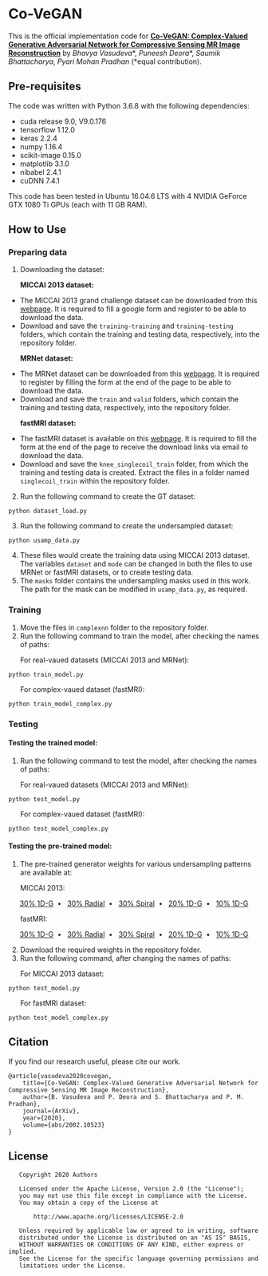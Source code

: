 # Co-VeGAN
This is the official implementation code for **[Co-VeGAN: Complex-Valued Generative Adversarial Network for Compressive Sensing MR Image Reconstruction](https://arxiv.org/abs/2002.10523)** by *Bhavya Vasudeva**, *Puneesh Deora**, *Saumik Bhattacharya*, *Pyari Mohan Pradhan* (*equal contribution).

## Pre-requisites
The code was written with Python 3.6.8 with the following dependencies:
* cuda release 9.0, V9.0.176
* tensorflow 1.12.0
* keras 2.2.4
* numpy 1.16.4
* scikit-image 0.15.0
* matplotlib 3.1.0
* nibabel 2.4.1
* cuDNN 7.4.1

This code has been tested in Ubuntu 16.04.6 LTS with 4 NVIDIA GeForce GTX 1080 Ti GPUs (each with 11 GB RAM).

## How to Use
### Preparing data
1. Downloading the dataset:

&nbsp; &nbsp; &nbsp; **MICCAI 2013 dataset:** 
* The MICCAI 2013 grand challenge dataset can be downloaded from this [webpage](https://my.vanderbilt.edu/masi/workshops/). It is required to fill a google form and register to be able to download the data.
* Download and save the `training-training` and `training-testing` folders, which contain the training and testing data, respectively, into the repository folder.

&nbsp; &nbsp; &nbsp; **MRNet dataset:** 
* The MRNet dataset can be downloaded from this [webpage](https://stanfordmlgroup.github.io/competitions/mrnet/). It is required to register by filling the form at the end of the page to be able to download the data.
* Download and save the `train` and `valid` folders, which contain the training and testing data, respectively, into the repository folder.

&nbsp; &nbsp; &nbsp; **fastMRI dataset:** 
* The fastMRI dataset is available on this [webpage](https://fastmri.med.nyu.edu/). It is required to fill the form at the end of the page to receive the download links via email to download the data.
* Download and save the `knee_singlecoil_train` folder, from which the training and testing data is created. Extract the files in a folder named `singlecoil_train` within the repository folder.

2. Run the following command to create the GT dataset:
```
python dataset_load.py
```
3. Run the following command to create the undersampled dataset:
```
python usamp_data.py
```
4. These files would create the training data using MICCAI 2013 dataset. The variables `dataset` and `mode` can be changed in both the files to use MRNet or fastMRI datasets, or to create testing data.
5. The `masks` folder contains the undersampling masks used in this work. The path for the mask can be modified in `usamp_data.py`, as required.

### Training
1. Move the files in `complexnn` folder to the repository folder.
2. Run the following command to train the model, after checking the names of paths:

&nbsp; &nbsp; &nbsp; For real-vaued datasets (MICCAI 2013 and MRNet):
```
python train_model.py
```
&nbsp; &nbsp; &nbsp; For complex-vaued dataset (fastMRI):
```
python train_model_complex.py
```

### Testing
#### Testing the trained model:
1. Run the following command to test the model, after checking the names of paths:

&nbsp; &nbsp; &nbsp; For real-vaued datasets (MICCAI 2013 and MRNet):
```
python test_model.py
```
&nbsp; &nbsp; &nbsp; For complex-vaued dataset (fastMRI):
```
python test_model_complex.py
```

#### Testing the pre-trained model:
1. The pre-trained generator weights for various undersampling patterns are available at:

&nbsp; &nbsp; &nbsp; MICCAI 2013:
<p align="center">
<a href="https://drive.google.com/open?id=1WQ92TiBHJXplwwVDZ9jpY-lSBtvV9G6d">30% 1D-G</a>&nbsp;&nbsp;&bull;&nbsp;&nbsp;
<a href="https://drive.google.com/open?id=1u5YC1zJDIk__RDCKrRppHfRXQSiKeupY">30% Radial</a>&nbsp;&nbsp;&bull;&nbsp;&nbsp;
<a href="https://drive.google.com/open?id=1zAxyxs9bpag4iCV2jk4P71RrhO8ry8BS">30% Spiral</a>&nbsp;&nbsp;&bull;&nbsp;&nbsp;
<a href="https://drive.google.com/open?id=1wXC322wti8eucKz9J39wZ2nRrjDezb_f">20% 1D-G</a>&nbsp;&nbsp;&bull;&nbsp;&nbsp;
<a href="https://drive.google.com/open?id=1G60xAEr8na4AbPRtcRAtg6J--Re0j8-s">10% 1D-G</a>
</p>
&nbsp; &nbsp; &nbsp; fastMRI:
<p align="center">
<a href="https://drive.google.com/file/d/1mhR0lTNx3aBmW_rzX9epllhp1VD4CIZN/view?usp=sharing">30% 1D-G</a>&nbsp;&nbsp;&bull;&nbsp;&nbsp;
<a href="https://drive.google.com/file/d/1ysj40CgM5cNLag3kuR2nEqru7691bBpm/view?usp=sharing">30% Radial</a>&nbsp;&nbsp;&bull;&nbsp;&nbsp;
<a href="https://drive.google.com/file/d/1YcdcgfV9KexnDQpdSQJe1u4Ta72SI2z_/view?usp=sharing">30% Spiral</a>&nbsp;&nbsp;&bull;&nbsp;&nbsp;
<a href="https://drive.google.com/file/d/18N5gOGScvEWNCJ4qe32MZwikJrKzGScg/view?usp=sharing">20% 1D-G</a>&nbsp;&nbsp;&bull;&nbsp;&nbsp;
<a href="https://drive.google.com/file/d/1o-UncEJG8IGX_90gJDboiPpZiDfvymVs/view?usp=sharing">10% 1D-G</a>
</p>

2. Download the required weights in the repository folder.
3. Run the following command, after changing the names of paths:

&nbsp; &nbsp; &nbsp; For MICCAI 2013 dataset:
```
python test_model.py
```
&nbsp; &nbsp; &nbsp; For fastMRI dataset:
```
python test_model_complex.py
```

## Citation
If you find our research useful, please cite our work.
```
@article{vasudeva2020covegan,
    title={Co-VeGAN: Complex-Valued Generative Adversarial Network for Compressive Sensing MR Image Reconstruction},
    author={B. Vasudeva and P. Deora and S. Bhattacharya and P. M. Pradhan},
    journal={ArXiv},
    year={2020},
    volume={abs/2002.10523}
}
```

## License
```
   Copyright 2020 Authors

   Licensed under the Apache License, Version 2.0 (the "License");
   you may not use this file except in compliance with the License.
   You may obtain a copy of the License at

       http://www.apache.org/licenses/LICENSE-2.0

   Unless required by applicable law or agreed to in writing, software
   distributed under the License is distributed on an "AS IS" BASIS,
   WITHOUT WARRANTIES OR CONDITIONS OF ANY KIND, either express or implied.
   See the License for the specific language governing permissions and
   limitations under the License.
```
